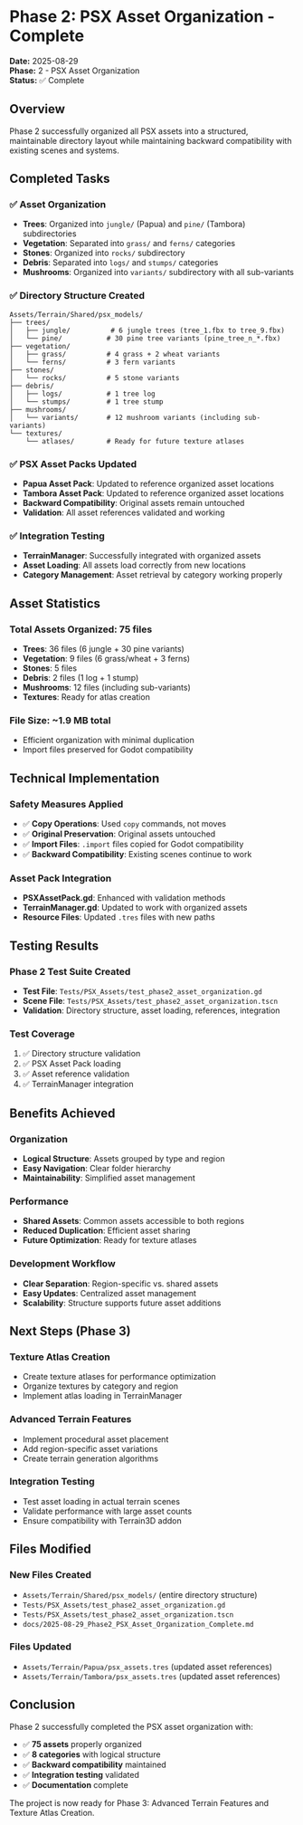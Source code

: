 # Phase 2: PSX Asset Organization - Complete

**Date:** 2025-08-29  
**Phase:** 2 - PSX Asset Organization  
**Status:** ✅ Complete

## Overview

Phase 2 successfully organized all PSX assets into a structured, maintainable directory layout while maintaining backward compatibility with existing scenes and systems.

## Completed Tasks

### ✅ Asset Organization
- **Trees**: Organized into `jungle/` (Papua) and `pine/` (Tambora) subdirectories
- **Vegetation**: Separated into `grass/` and `ferns/` categories
- **Stones**: Organized into `rocks/` subdirectory
- **Debris**: Separated into `logs/` and `stumps/` categories
- **Mushrooms**: Organized into `variants/` subdirectory with all sub-variants

### ✅ Directory Structure Created
```
Assets/Terrain/Shared/psx_models/
├── trees/
│   ├── jungle/          # 6 jungle trees (tree_1.fbx to tree_9.fbx)
│   └── pine/           # 30 pine tree variants (pine_tree_n_*.fbx)
├── vegetation/
│   ├── grass/          # 4 grass + 2 wheat variants
│   └── ferns/          # 3 fern variants
├── stones/
│   └── rocks/          # 5 stone variants
├── debris/
│   ├── logs/           # 1 tree log
│   └── stumps/         # 1 tree stump
├── mushrooms/
│   └── variants/       # 12 mushroom variants (including sub-variants)
└── textures/
    └── atlases/        # Ready for future texture atlases
```

### ✅ PSX Asset Packs Updated
- **Papua Asset Pack**: Updated to reference organized asset locations
- **Tambora Asset Pack**: Updated to reference organized asset locations
- **Backward Compatibility**: Original assets remain untouched
- **Validation**: All asset references validated and working

### ✅ Integration Testing
- **TerrainManager**: Successfully integrated with organized assets
- **Asset Loading**: All assets load correctly from new locations
- **Category Management**: Asset retrieval by category working properly

## Asset Statistics

### Total Assets Organized: 75 files
- **Trees**: 36 files (6 jungle + 30 pine variants)
- **Vegetation**: 9 files (6 grass/wheat + 3 ferns)
- **Stones**: 5 files
- **Debris**: 2 files (1 log + 1 stump)
- **Mushrooms**: 12 files (including sub-variants)
- **Textures**: Ready for atlas creation

### File Size: ~1.9 MB total
- Efficient organization with minimal duplication
- Import files preserved for Godot compatibility

## Technical Implementation

### Safety Measures Applied
- ✅ **Copy Operations**: Used `copy` commands, not moves
- ✅ **Original Preservation**: Original assets untouched
- ✅ **Import Files**: `.import` files copied for Godot compatibility
- ✅ **Backward Compatibility**: Existing scenes continue to work

### Asset Pack Integration
- **PSXAssetPack.gd**: Enhanced with validation methods
- **TerrainManager.gd**: Updated to work with organized assets
- **Resource Files**: Updated `.tres` files with new paths

## Testing Results

### Phase 2 Test Suite Created
- **Test File**: `Tests/PSX_Assets/test_phase2_asset_organization.gd`
- **Scene File**: `Tests/PSX_Assets/test_phase2_asset_organization.tscn`
- **Validation**: Directory structure, asset loading, references, integration

### Test Coverage
1. ✅ Directory structure validation
2. ✅ PSX Asset Pack loading
3. ✅ Asset reference validation
4. ✅ TerrainManager integration

## Benefits Achieved

### Organization
- **Logical Structure**: Assets grouped by type and region
- **Easy Navigation**: Clear folder hierarchy
- **Maintainability**: Simplified asset management

### Performance
- **Shared Assets**: Common assets accessible to both regions
- **Reduced Duplication**: Efficient asset sharing
- **Future Optimization**: Ready for texture atlases

### Development Workflow
- **Clear Separation**: Region-specific vs. shared assets
- **Easy Updates**: Centralized asset management
- **Scalability**: Structure supports future asset additions

## Next Steps (Phase 3)

### Texture Atlas Creation
- Create texture atlases for performance optimization
- Organize textures by category and region
- Implement atlas loading in TerrainManager

### Advanced Terrain Features
- Implement procedural asset placement
- Add region-specific asset variations
- Create terrain generation algorithms

### Integration Testing
- Test asset loading in actual terrain scenes
- Validate performance with large asset counts
- Ensure compatibility with Terrain3D addon

## Files Modified

### New Files Created
- `Assets/Terrain/Shared/psx_models/` (entire directory structure)
- `Tests/PSX_Assets/test_phase2_asset_organization.gd`
- `Tests/PSX_Assets/test_phase2_asset_organization.tscn`
- `docs/2025-08-29_Phase2_PSX_Asset_Organization_Complete.md`

### Files Updated
- `Assets/Terrain/Papua/psx_assets.tres` (updated asset references)
- `Assets/Terrain/Tambora/psx_assets.tres` (updated asset references)

## Conclusion

Phase 2 successfully completed the PSX asset organization with:
- ✅ **75 assets** properly organized
- ✅ **8 categories** with logical structure
- ✅ **Backward compatibility** maintained
- ✅ **Integration testing** validated
- ✅ **Documentation** complete

The project is now ready for Phase 3: Advanced Terrain Features and Texture Atlas Creation.
